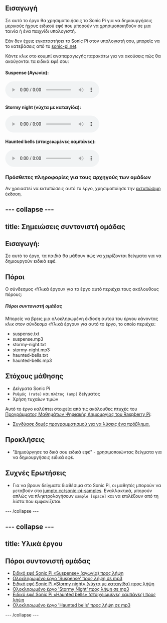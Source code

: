 ## Εισαγωγή

Σε αυτό το έργο θα χρησιμοποιήσεις το Sonic Pi για να δημιουργήσεις μερικούς ήχους ειδικού εφέ που μπορούν να χρησιμοποιηθούν σε μια ταινία ή ένα παιχνίδι υπολογιστή.

Εάν δεν έχεις εγκαταστήσει το Sonic Pi στον υπολογιστή σου, μπορείς να το κατεβάσεις από το [sonic-pi.net](https://sonic-pi.net/).

<div id="audio-preview" class="pdf-hidden">
Κάντε κλικ στο κουμπί αναπαραγωγής παρακάτω για να ακούσεις πώς θα ακούγονται τα ειδικά εφέ σου: 
  
#### Suspense (Αγωνία): 
<audio controls preload> 
  <source src="resources/suspense.mp3" type="audio/mpeg"> 
Το πρόγραμμα περιήγησής σου δεν υποστηρίζει αυτό το <code>ηχητικό</code> στοιχείο. 
</audio> 

#### Stormy night (νύχτα με καταιγίδα): 
<audio controls preload> 
  <source src="resources/stormy-night.mp3" type="audio/mpeg"> 
Το πρόγραμμα περιήγησής σου δεν υποστηρίζει αυτό το <code>ηχητικό</code> στοιχείο. 
</audio> 

#### Haunted bells (στοιχειωμένες καμπάνες): 
<audio controls preload> 
  <source src="resources/haunted-bells.mp3" type="audio/mpeg"> 
Το πρόγραμμα περιήγησής σου δεν υποστηρίζει αυτό το <code>ηχητικό</code> στοιχείο. 
</audio>
</div>

### Πρόσθετες πληροφορίες για τους αρχηγούς των ομάδων

Αν χρειαστεί να εκτυπώσεις αυτό το έργο, χρησιμοποίησε την [εκτυπώσιμη έκδοση](https://projects.raspberrypi.org/el-GR/projects/special-effects/print).

--- collapse ---
---
title: Σημειώσεις συντονιστή ομάδας
---

## Εισαγωγή:

Σε αυτό το έργο, τα παιδιά θα μάθουν πώς να χειρίζονται δείγματα για να δημιουργούν ειδικά εφέ.

## Πόροι

Ο σύνδεσμος «Υλικά έργου» για το έργο αυτό περιέχει τους ακόλουθους πόρους:

##### Πόροι συντονιστή ομάδας

Μπορείς να βρεις μια ολοκληρωμένη έκδοση αυτού του έργου κάνοντας κλικ στον σύνδεσμο «Υλικά έργου» για αυτό το έργο, το οποίο περιέχει:

* suspense.txt
* suspense.mp3
* stormy-night.txt
* stormy-night.mp3
* haunted-bells.txt
* haunted-bells.mp3

## Στόχους μάθησης

* Δείγματα Sonic Pi
* `Ρυθμός (rate)` και `πλάτος (amp)` δείγματος
* Χρήση τυχαίων τιμών

Αυτό το έργο καλύπτει στοιχεία από τις ακόλουθες πτυχές του [Προγράμματος Μαθημάτων Ψηφιακής Δημιουργίας του Raspberry Pi](http://rpf.io/curriculum):

* [Συνδύασε δομές προγραμματισμού για να λύσεις ένα πρόβλημα.](https://www.raspberrypi.org/curriculum/programming/builder)

## Προκλήσεις

* "Δημιούργησε τα δικά σου ειδικά εφέ" - χρησιμοποιώντας δείγματα για να δημιουργήσεις ειδικά εφέ.

## Συχνές Ερωτήσεις

* Για να βρουν δείγματα διαθέσιμα στο Sonic Pi, οι μαθητές μπορούν να μεταβούν στα [jumpto.cc/sonic-pi-samples](http://jumpto.cc/sonic-pi-samples). Εναλλακτικά, μπορούν απλώς να πληκτρολογήσουν `sample [space]` και να επιλέξουν από τη λίστα που εμφανίζεται.

--- /collapse ---

--- collapse ---
---
title: Υλικά έργου
---

## Πόροι συντονιστή ομάδας

* [Ειδικό εφέ Sonic Pi «Suspense» (αγωνία) προς λήψη](resources/suspense.txt)
* [Ολοκληρωμένο έργο 'Suspense' προς λήψη σε mp3](resources/suspense.mp3)
* [Ειδικό εφέ Sonic Pi «Stormy night» (νύχτα με καταιγίδα) προς λήψη](resources/stormy-night.txt)
* [Ολοκληρωμένο έργο 'Stormy Night' προς λήψη σε mp3](resources/stormy-night.mp3)
* [Ειδικό εφέ Sonic Pi «Haunted bells» (στοιχειωμένες καμπάνες) προς λήψη](resources/haunted-bells.txt)
* [Ολοκληρωμένο έργο 'Haunted bells' προς λήψη σε mp3](resources/haunted-bells.mp3)

--- /collapse ---